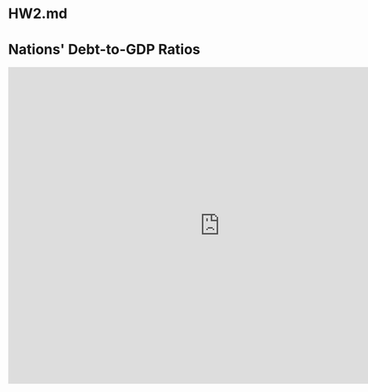 # HW2.md

# Nations' Debt-to-GDP Ratios

<iframe src="https://data.oecd.org/chart/6Bm3" width="860" height="645" style="border: 0" mozallowfullscreen="true" webkitallowfullscreen="true" allowfullscreen="true"><a href="https://data.oecd.org/chart/6Bm3" target="_blank">OECD Chart: General government debt, Total, % of GDP, Annual, 2020</a></iframe>

